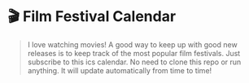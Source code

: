 # 🎬 Film Festival Calendar


> I love watching movies! A good way to keep up with good new releases is to keep track of the most popular film festivals. Just subscribe to this ics calendar. No need to clone this repo or run anything. It will update automatically from time to time!
